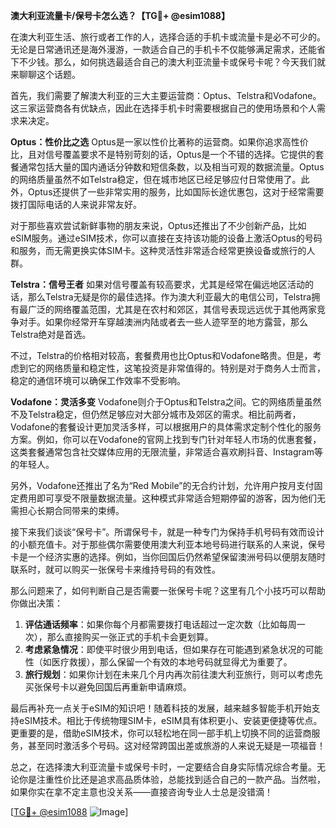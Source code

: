**澳大利亚流量卡/保号卡怎么选？【TG💪+ @esim1088】**

在澳大利亚生活、旅行或者工作的人，选择合适的手机卡或流量卡是必不可少的。无论是日常通讯还是海外漫游，一款适合自己的手机卡不仅能够满足需求，还能省下不少钱。那么，如何挑选最适合自己的澳大利亚流量卡或保号卡呢？今天我们就来聊聊这个话题。

首先，我们需要了解澳大利亚的三大主要运营商：Optus、Telstra和Vodafone。这三家运营商各有优缺点，因此在选择手机卡时需要根据自己的使用场景和个人需求来决定。

**Optus：性价比之选**
Optus是一家以性价比著称的运营商。如果你追求高性价比，且对信号覆盖要求不是特别苛刻的话，Optus是一个不错的选择。它提供的套餐通常包括大量的国内通话分钟数和短信条数，以及相当可观的数据流量。Optus的网络质量虽然不如Telstra稳定，但在城市地区已经足够应付日常使用了。此外，Optus还提供了一些非常实用的服务，比如国际长途优惠包，这对于经常需要拨打国际电话的人来说非常友好。

对于那些喜欢尝试新鲜事物的朋友来说，Optus还推出了不少创新产品，比如eSIM服务。通过eSIM技术，你可以直接在支持该功能的设备上激活Optus的号码和服务，而无需更换实体SIM卡。这种灵活性非常适合经常更换设备或旅行的人群。

**Telstra：信号王者**
如果对信号覆盖有较高要求，尤其是经常在偏远地区活动的话，那么Telstra无疑是你的最佳选择。作为澳大利亚最大的电信公司，Telstra拥有最广泛的网络覆盖范围，尤其是在农村和郊区，其信号表现远远优于其他两家竞争对手。如果你经常开车穿越澳洲内陆或者去一些人迹罕至的地方露营，那么Telstra绝对是首选。

不过，Telstra的价格相对较高，套餐费用也比Optus和Vodafone略贵。但是，考虑到它的网络质量和稳定性，这笔投资是非常值得的。特别是对于商务人士而言，稳定的通信环境可以确保工作效率不受影响。

**Vodafone：灵活多变**
Vodafone则介于Optus和Telstra之间。它的网络质量虽然不及Telstra稳定，但仍然足够应对大部分城市及郊区的需求。相比前两者，Vodafone的套餐设计更加灵活多样，可以根据用户的具体需求定制个性化的服务方案。例如，你可以在Vodafone的官网上找到专门针对年轻人市场的优惠套餐，这类套餐通常包含社交媒体应用的无限流量，非常适合喜欢刷抖音、Instagram等的年轻人。

另外，Vodafone还推出了名为“Red Mobile”的无合约计划，允许用户按月支付固定费用即可享受不限量数据流量。这种模式非常适合短期停留的游客，因为他们无需担心长期合同带来的束缚。

接下来我们谈谈“保号卡”。所谓保号卡，就是一种专门为保持手机号码有效而设计的小额充值卡。对于那些偶尔需要使用澳大利亚本地号码进行联系的人来说，保号卡是一个经济实惠的选择。例如，当你回国后仍然希望保留澳洲号码以便朋友随时联系时，就可以购买一张保号卡来维持号码的有效性。

那么问题来了，如何判断自己是否需要一张保号卡呢？这里有几个小技巧可以帮助你做出决策：

1. **评估通话频率**：如果你每个月都需要拨打电话超过一定次数（比如每周一次），那么直接购买一张正式的手机卡会更划算。
2. **考虑紧急情况**：即使平时很少用到电话，但如果存在可能遇到紧急状况的可能性（如医疗救援），那么保留一个有效的本地号码就显得尤为重要了。
3. **旅行规划**：如果你计划在未来几个月内再次前往澳大利亚旅行，则可以考虑先买张保号卡以避免回国后再重新申请麻烦。

最后再补充一点关于eSIM的知识吧！随着科技的发展，越来越多智能手机开始支持eSIM技术。相比于传统物理SIM卡，eSIM具有体积更小、安装更便捷等优点。更重要的是，借助eSIM技术，你可以轻松地在同一部手机上切换不同的运营商服务，甚至同时激活多个号码。这对经常跨国出差或旅游的人来说无疑是一项福音！

总之，在选择澳大利亚流量卡或保号卡时，一定要结合自身实际情况综合考量。无论你是注重性价比还是追求高品质体验，总能找到适合自己的一款产品。当然啦，如果你实在拿不定主意也没关系——直接咨询专业人士总是没错滴！

[[TG💪+ @esim1088](https://t.me/s/esim1088) ![Image](https://i.postimg.cc/4NQfJmqS/Snipaste-2025-05-13-00-14-12.png)]